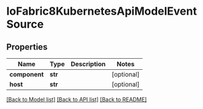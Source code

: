 # IoFabric8KubernetesApiModelEventSource

## Properties
Name | Type | Description | Notes
------------ | ------------- | ------------- | -------------
**component** | **str** |  | [optional] 
**host** | **str** |  | [optional] 

[[Back to Model list]](../README.md#documentation-for-models) [[Back to API list]](../README.md#documentation-for-api-endpoints) [[Back to README]](../README.md)

